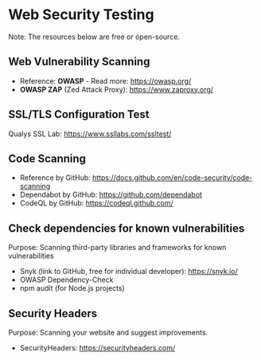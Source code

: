 # Web Security Testing

Note: The resources below are free or open-source.

## Web Vulnerability Scanning

- Reference: **OWASP** - Read more: <https://owasp.org/>
- **OWASP ZAP** (Zed Attack Proxy): <https://www.zaproxy.org/>

## SSL/TLS Configuration Test

Qualys SSL Lab: https://www.ssllabs.com/ssltest/

## Code Scanning

- Reference by GitHub: <https://docs.github.com/en/code-security/code-scanning>
- Dependabot by GitHub: <https://github.com/dependabot>
- CodeQL by GitHub: <https://codeql.github.com/>

## Check dependencies for known vulnerabilities

Purpose: Scanning third-party libraries and frameworks for known vulnerabilities

- Snyk (link to GitHub, free for individual developer): <https://snyk.io/>
- OWASP Dependency-Check
- npm audit (for Node.js projects)

## Security Headers

Purpose: Scanning your website and suggest improvements.

- SecurityHeaders: <https://securityheaders.com/>
